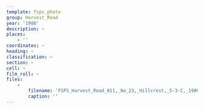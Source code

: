```yaml
---
template: fsps_photo
group: Harvest_Road
year: '1980'
description: ~
places:
    - ''
coordinates: ~
heading: ~
classification: ~
section: ~
cell: ~
film_roll: ~
files:
    -
        filename: 'FSPS_Harvest_Road_011,_No_23,_Hillcrest,_5-3-C,_1980.png'
        caption: ''
---
```


